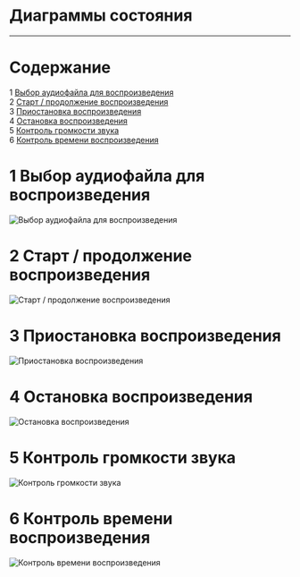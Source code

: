 # Диаграммы состояния
---

# Содержание
1 [Выбор аудиофайла для воспроизведения](#select_file)  
2 [Старт / продолжение воспроизведения](#play)  
3 [Приостановка воспроизведения](#pause)  
4 [Остановка воспроизведения](#stop)  
5 [Контроль громкости звука](#volume)  
6 [Контроль времени воспроизведения](#timer) 

<a name="select_file"/>

# 1 Выбор аудиофайла для воспроизведения
![Выбор аудиофайла для воспроизведения](FileSelected.png)  

<a name="play"/>

# 2 Старт / продолжение воспроизведения
![Старт / продолжение воспроизведения](StartPlayback.png)  

<a name="pause"/>

# 3 Приостановка воспроизведения
![Приостановка воспроизведения](PausePlayback.png)

<a name="stop"/>

# 4 Остановка воспроизведения
![Остановка воспроизведения](StopPlayback.png)  

<a name="volume"/>

# 5 Контроль громкости звука
![Контроль громкости звука](ChangeVolume.png)  

<a name="timer"/>

# 6 Контроль времени воспроизведения
![Контроль времени воспроизведения](ChangeTime.png)

